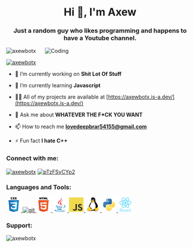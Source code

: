 <h1 align="center">Hi 👋, I'm Axew</h1>
<h3 align="center">Just a random guy who likes programming and happens to have a Youtube channel.</h3>
<img align="right" alt="Coding" width="400" src="https://media.tenor.com/AlUkiGkR2j8AAAAC/new-game-ahagon-umiko-programming.gif">

<p align="left"> <img src="https://komarev.com/ghpvc/?username=axewbotx&label=Profile%20views&color=0e75b6&style=flat" alt="axewbotx" /> </p>

<p align="left"> <a href="https://twitter.com/axewbotx" target="blank"><img src="https://img.shields.io/twitter/follow/axewbotx?logo=twitter&style=for-the-badge" alt="axewbotx" /></a> </p>

- 🔭 I’m currently working on **Shit Lot Of Stuff**

- 🌱 I’m currently learning **Javascript**

- 👨‍💻 All of my projects are available at [https://axewbotx.is-a.dev/](https://axewbotx.is-a.dev/)

- 💬 Ask me about **WHATEVER THE F*CK YOU WANT**

- 📫 How to reach me **lovedeepbrar54155@gmail.com**

- ⚡ Fun fact **I hate C++**

<h3 align="left">Connect with me:</h3>
<p align="left">
<a href="https://twitter.com/axewbotx" target="blank"><img align="center" src="https://raw.githubusercontent.com/rahuldkjain/github-profile-readme-generator/master/src/images/icons/Social/twitter.svg" alt="axewbotx" height="30" width="40" /></a>
<a href="https://discord.gg/pTzFSvCYp2" target="blank"><img align="center" src="https://raw.githubusercontent.com/rahuldkjain/github-profile-readme-generator/master/src/images/icons/Social/discord.svg" alt="pTzFSvCYp2" height="30" width="40" /></a>
</p>

<h3 align="left">Languages and Tools:</h3>
<p align="left"> <a href="https://www.w3schools.com/css/" target="_blank" rel="noreferrer"> <img src="https://raw.githubusercontent.com/devicons/devicon/master/icons/css3/css3-original-wordmark.svg" alt="css3" width="40" height="40"/> </a> <a href="https://git-scm.com/" target="_blank" rel="noreferrer"> <img src="https://www.vectorlogo.zone/logos/git-scm/git-scm-icon.svg" alt="git" width="40" height="40"/> </a> <a href="https://www.w3.org/html/" target="_blank" rel="noreferrer"> <img src="https://raw.githubusercontent.com/devicons/devicon/master/icons/html5/html5-original-wordmark.svg" alt="html5" width="40" height="40"/> </a> <a href="https://www.java.com" target="_blank" rel="noreferrer"> <img src="https://raw.githubusercontent.com/devicons/devicon/master/icons/java/java-original.svg" alt="java" width="40" height="40"/> </a> <a href="https://developer.mozilla.org/en-US/docs/Web/JavaScript" target="_blank" rel="noreferrer"> <img src="https://raw.githubusercontent.com/devicons/devicon/master/icons/javascript/javascript-original.svg" alt="javascript" width="40" height="40"/> </a> <a href="https://www.linux.org/" target="_blank" rel="noreferrer"> <img src="https://raw.githubusercontent.com/devicons/devicon/master/icons/linux/linux-original.svg" alt="linux" width="40" height="40"/> </a> <a href="https://www.python.org" target="_blank" rel="noreferrer"> <img src="https://raw.githubusercontent.com/devicons/devicon/master/icons/python/python-original.svg" alt="python" width="40" height="40"/> </a> <a href="https://reactjs.org/" target="_blank" rel="noreferrer"> <img src="https://raw.githubusercontent.com/devicons/devicon/master/icons/react/react-original-wordmark.svg" alt="react" width="40" height="40"/> </a> </p>

<h3 align="left">Support:</h3>
<p><a href="https://ko-fi.com/axewbotx"> <img align="left" src="https://cdn.ko-fi.com/cdn/kofi3.png?v=3" height="50" width="210" alt="axewbotx" /></a></p><br><br>
